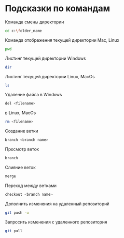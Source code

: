 # Подсказки по командам

Команда смены директории

```sh 
cd c:\folder_name
```
Команда отображения текущей директории Mac, Linux

```sh 
pwd
```

Листинг текущей директории Windows

```sh 
dir
```

Листинг текущей директории Linux, MacOs

```sh y
ls
```

Удаление файла в Windows

```sh 
del <filename>
```

в Linux, MacOs
```sh 
rm <filename>
```

Создание ветки
```sh 
branch <branch name>
```

Просмотр веток
```sh 
branch
```

Слияние веток
```sh 
merge
```

Переход между ветками
```sh 
checkout <branch name>
```

Дополнить изменения на удаленный репозиторий
```sh 
git push -u
```

Запросить изменения с удаленного репозитория
```sh 
git pull
```